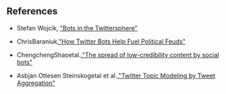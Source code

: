 ## References
  * Stefan Wojcik, ["Bots in the Twittersphere"](http://www.pewinternet.org/2018/04/09/bots-in-the-twittersphere/)
  
  * ChrisBaraniuk,["How Twitter Bots Help Fuel Political Feuds"](https://www.scientificamerican.com/article/how-twitter-bots-help-fuel-political-feuds/)
  
  * ChengchengShaoetal.,["The spread of low-credibility content by social bots"](https://arxiv.org/pdf/1707.07592.pdf)
  
  * Asbjan Ottesen Steinskogetal et al.,["Twitter Topic Modeling by Tweet Aggregation"](http://www.aclweb.org/anthology/W17-0210)
 
  
